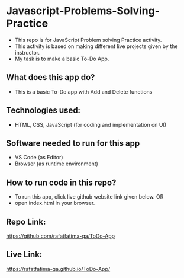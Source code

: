 # Javascript-Problems-Solving-Practice
- This repo is for JavaScript Problem solving Practice activity.
- This activity is based on making different live projects given by the instructor.
- My task is to make a basic To-Do App.

## What does this app do?
- This is a basic To-Do app with Add and Delete functions

## Technologies used:
- HTML, CSS, JavaScript (for coding and implementation  on UI)

## Software needed to run for this app
- VS Code (as Editor)
- Browser (as runtime environment)

## How to run code in this repo?
- To run this app, click live github website link given below.
OR
- open index.html in your browser.

## Repo Link:
https://github.com/rafatfatima-qa/ToDo-App

## Live Link:
https://rafatfatima-qa.github.io/ToDo-App/
